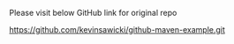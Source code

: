 Please visit below GitHub link for original repo

https://github.com/kevinsawicki/github-maven-example.git
